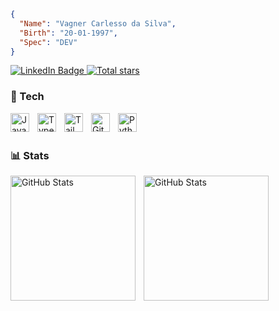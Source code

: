```json
{
  "Name": "Vagner Carlesso da Silva",
  "Birth": "20-01-1997",
  "Spec": "DEV"
}
```

<p align="left">
    <a href="https://www.linkedin.com/in/vagner-carlesso" target="_blank">
    <img 
        src="https://img.shields.io/badge/LinkedIn-0A66C2?style=for-the-badge&logo=linkedin&logoColor=white" 
        alt="LinkedIn Badge"
    />
<a href="https://github.com/Larissakich?tab=repositories&sort=stargazers">
  <img 
    alt="Total stars" 
    title="Total GitHub stars" 
    src="https://custom-icon-badges.demolab.com/github/stars/Yzung?color=55960c&style=for-the-badge&labelColor=488207&logo=star&label=Stars"
  />
</a>

</a>


</a>


    
</p>

### 🤖 Tech


<img 
    align="left" 
    alt="JavaScript" 
    title="JavaScript"
    width="30px" 
    style="padding-right: 10px;" 
    src="https://cdn.jsdelivr.net/gh/devicons/devicon@latest/icons/javascript/javascript-original.svg" 
/>
<img 
    align="left" 
    alt="TypeScript"
    title="TypeScript" 
    width="30px" 
    style="padding-right: 10px;" 
    src="https://cdn.jsdelivr.net/gh/devicons/devicon@latest/icons/typescript/typescript-original.svg" 
/>

<img 
    align="left" 
    alt="Tailwind" 
    title="Tailwind"
    width="30px" 
    style="padding-right: 10px;" 
    src="https://cdn.jsdelivr.net/gh/devicons/devicon@latest/icons/tailwindcss/tailwindcss-original.svg" 
/>

<img 
    align="left" 
    alt="Git" 
    title="Git"
    width="30px" 
    style="padding-right: 10px;" 
    src="https://cdn.jsdelivr.net/gh/devicons/devicon@latest/icons/git/git-original.svg" 
/>
<img 
    align="left" 
    alt="Python" 
    title="Python"
    width="30px" 
    style="padding-right: 10px;" 
    src="https://cdn.jsdelivr.net/gh/devicons/devicon@latest/icons/python/python-original.svg" 
/>

<br/>
<br/>

### 📊 Stats

<p>
  <img 
    align="left" 
    alt="GitHub Stats" 
    height="200" 
    style="padding-right: 10px;" 
    src="https://github-readme-stats.vercel.app/api?username=yzung&show_icons=true&theme=tokyonight&include_all_commits=true&locale=en" 
  />

<img 
      align="left" 
      alt="GitHub Stats" 
      height="200" 
      src="https://github-readme-stats.vercel.app/api/top-langs/?username=yzung&theme=tokyonight&layout=compact&custom_title=Code&langs_count=9&locale" 
  />

</p>
